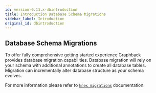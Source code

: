 ```yaml
---
id: version-0.11.x-dbintroduction
title: Introduction Database Schema Migrations
sidebar_label: Introduction
original_id: dbintroduction
---
```


## Database Schema Migrations

To offer fully comprehensive getting started experience Graphback provides database migration capabilities.
Database migration will rely on your schema with additional annotations to create all database tables.
Migration can incrementally alter database structure as your schema evolves.

For more information please refer to [`knex migrations`](/docs/dbmigrations) documentation.
